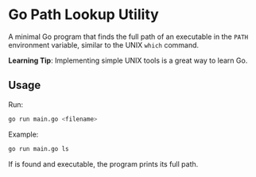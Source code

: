 # Go Path Lookup Utility

A minimal Go program that finds the full path of an executable in the `PATH` environment variable, similar to the UNIX `which` command.

**Learning Tip**: Implementing simple UNIX tools is a great way to learn Go.

## Usage

Run:
```bash
go run main.go <filename>
```

Example:
```bash
go run main.go ls
```

If <filename> is found and executable, the program prints its full path.
